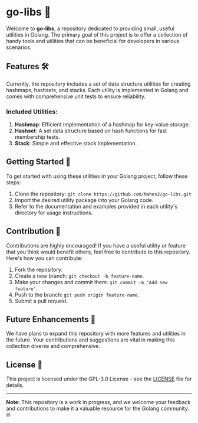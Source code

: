 # go-libs 🚀

Welcome to **go-libs**, a repository dedicated to providing small, useful utilities in Golang. The primary goal of this project is to offer a collection of handy tools and utilities that can be beneficial for developers in various scenarios.

## Features 🛠️

Currently, the repository includes a set of data structure utilities for creating hashmaps, hashsets, and stacks. Each utility is implemented in Golang and comes with comprehensive unit tests to ensure reliability.

### Included Utilities:

1. **Hashmap**: Efficient implementation of a hashmap for key-value storage.
2. **Hashset**: A set data structure based on hash functions for fast membership tests.
3. **Stack**: Simple and effective stack implementation.

## Getting Started 🏁

To get started with using these utilities in your Golang project, follow these steps:

1. Clone the repository: `git clone https://github.com/Mahes2/go-libs.git`
2. Import the desired utility package into your Golang code.
3. Refer to the documentation and examples provided in each utility's directory for usage instructions.

## Contribution 🤝

Contributions are highly encouraged! If you have a useful utility or feature that you think would benefit others, feel free to contribute to this repository. Here's how you can contribute:

1. Fork the repository.
2. Create a new branch: `git checkout -b feature-name`.
3. Make your changes and commit them: `git commit -m 'Add new feature'`.
4. Push to the branch: `git push origin feature-name`.
5. Submit a pull request.

## Future Enhancements 🚧

We have plans to expand this repository with more features and utilities in the future. Your contributions and suggestions are vital in making this collection diverse and comprehensive.

## License 📝

This project is licensed under the GPL-3.0 License - see the [LICENSE](LICENSE) file for details.

---

**Note:** This repository is a work in progress, and we welcome your feedback and contributions to make it a valuable resource for the Golang community. 🌐
